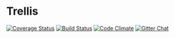 # Trellis

[![Coverage Status](https://coveralls.io/repos/honeybee/trellis/badge.svg?branch=master)](https://coveralls.io/r/honeybee/trellis?branch=master)
[![Build Status](https://travis-ci.org/honeybee/trellis.svg?branch=master)](https://travis-ci.org/honeybee/trellis)
[![Code Climate](https://codeclimate.com/github/honeybee/trellis/badges/gpa.svg)](https://codeclimate.com/github/honeybee/trellis)
[![Gitter Chat](https://badges.gitter.im/Join%20Chat.svg)](https://gitter.im/honeybee/Lobby)
